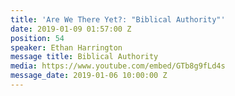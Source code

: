 ```yaml
---
title: 'Are We There Yet?: "Biblical Authority"'
date: 2019-01-09 01:57:00 Z
position: 54
speaker: Ethan Harrington
message title: Biblical Authority
media: https://www.youtube.com/embed/GTb8g9fLd4s
message_date: 2019-01-06 10:00:00 Z
---
```


